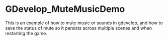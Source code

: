 # GDevelop_MuteMusicDemo
This is an example of how to mute music or sounds in gdevelop, and how to save the status of mute so it persists across multiple scenes and when restarting the game.
